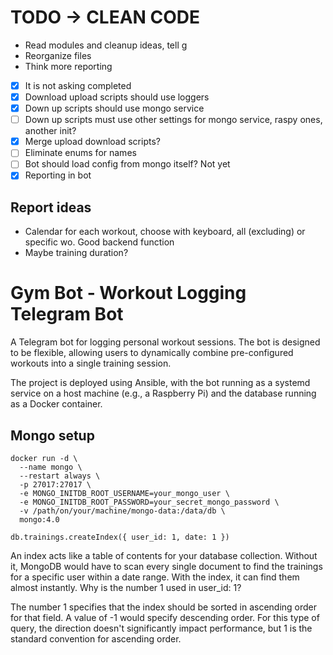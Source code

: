 # TODO -> CLEAN CODE
 - Read modules and cleanup ideas, tell g
 - Reorganize files
 - Think more reporting
 - [x] It is not asking completed
 - [x] Download upload scripts should use loggers
 - [x] Down up scripts should use mongo service
 - [ ] Down up scripts must use other settings for mongo service, raspy ones, another init?
 - [x] Merge upload download scripts?
 - [ ] Eliminate enums for names
 - [ ] Bot should load config from mongo itself? Not yet
 - [x] Reporting in bot

## Report ideas
* Calendar for each workout, choose with keyboard, all (excluding) or specific wo. Good backend function
* Maybe training duration?

# Gym Bot - Workout Logging Telegram Bot

A Telegram bot for logging personal workout sessions. The bot is designed to be flexible, allowing users to dynamically combine pre-configured workouts into a single training session.

The project is deployed using Ansible, with the bot running as a systemd service on a host machine (e.g., a Raspberry Pi) and the database running as a Docker container.


## Mongo setup
```docker
docker run -d \
  --name mongo \
  --restart always \
  -p 27017:27017 \
  -e MONGO_INITDB_ROOT_USERNAME=your_mongo_user \
  -e MONGO_INITDB_ROOT_PASSWORD=your_secret_mongo_password \
  -v /path/on/your/machine/mongo-data:/data/db \
  mongo:4.0
```

```
db.trainings.createIndex({ user_id: 1, date: 1 })
```

An index acts like a table of contents for your database collection. Without it, MongoDB would have to scan every single document to find the trainings for a specific user within a date range. With the index, it can find them almost instantly.
Why is the number 1 used in user_id: 1?

The number 1 specifies that the index should be sorted in ascending order for that field. A value of -1 would specify descending order. For this type of query, the direction doesn't significantly impact performance, but 1 is the standard convention for ascending order.

